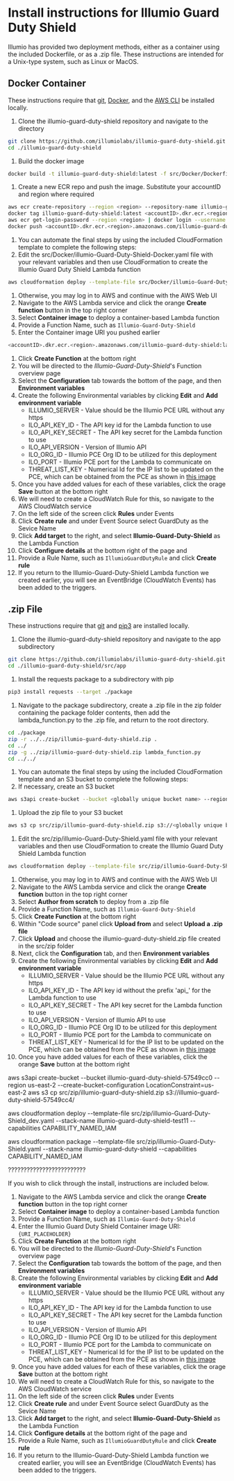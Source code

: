 # Install instructions for Illumio Guard Duty Shield
Illumio has provided two deployment methods, either as a container using
the included Dockerfile, or as a .zip file. These instructions are intended for
a Unix-type system, such as Linux or MacOS.

## Docker Container
These instructions require that [git](https://git-scm.com/book/en/v2/Getting-Started-Installing-Git),
[Docker](https://docs.docker.com/engine/install/),
and the [AWS CLI](https://docs.aws.amazon.com/cli/latest/userguide/getting-started-install.html)
be installed locally.
1. Clone the illumio-guard-duty-shield repository and navigate to the directory
```bash
git clone https://github.com/illumiolabs/illumio-guard-duty-shield.git
cd ./illumio-guard-duty-shield
```
1. Build the docker image
```bash
docker build -t illumio-guard-duty-shield:latest -f src/Docker/Dockerfile .
```

1. Create a new ECR repo and push the image. Substitute your accountID and region where required
```bash
aws ecr create-repository --region <region> --repository-name illumio-guard-duty-shield --image-scanning-configuration scanOnPush=true
docker tag illumio-guard-duty-shield:latest <accountID>.dkr.ecr.<region>.amazonaws.com/illumio-guard-duty-shield:latest
aws ecr get-login-password --region <region> | docker login --username AWS --password-stdin <accountID>.dkr.ecr.<region>.amazonaws.com
docker push <accountID>.dkr.ecr.<region>.amazonaws.com/illumio-guard-duty-shield:latest
```

1. You can automate the final steps by using the included CloudFormation template
to complete the following steps:
  1. Edit the src/Docker/illumio-Guard-Duty-Shield-Docker.yaml file with your relevant variables
  and then use CloudFormation to create the Illumio Guard Duty Shield Lambda function
  ```bash
  aws cloudformation deploy --template-file src/Docker/illumio-Guard-Duty-Shield-Docker.yaml --stack-name illumio-guard-duty-shield --capabilities CAPABILITY_NAMED_IAM
  ```
1. Otherwise, you may log in to AWS and continue with the AWS Web UI
1. Navigate to the AWS Lambda service and click the orange **Create function** button in the top right corner
1. Select **Container image** to deploy a container-based Lambda function
1. Provide a Function Name, such as `Illumio-Guard-Duty-Shield`
1. Enter the Container image URI you pushed earlier
```bash
<accountID>.dkr.ecr.<region>.amazonaws.com/illumio-guard-duty-shield:latest
```
1. Click **Create Function** at the bottom right
1. You will be directed to the *Illumio-Guard-Duty-Shield*'s Function overview page
1. Select the **Configuration** tab towards the bottom of the page, and then **Environment variables**
1. Create the following Environmental variables by clicking **Edit** and **Add environment variable**
   * ILLUMIO_SERVER - Value should be the Illumio PCE URL without any https
   * ILO_API_KEY_ID - The API key id for the Lambda function to use
   * ILO_API_KEY_SECRET - The API key secret for the Lambda function to use
   * ILO_API_VERSION - Version of Illumio API
   * ILO_ORG_ID - Illumio PCE Org ID to be utilized for this deployment
   * ILO_PORT - Illumio PCE port for the Lambda to communicate on
   * THREAT_LIST_KEY - Numerical Id for the IP list to be updated on the PCE, which can be obtained from the PCE as shown in [this image](images/threat-list-key.jpg)
1. Once you have added values for each of these variables, click the orage **Save** button at the bottom right
1. We will need to create a CloudWatch Rule for this, so navigate to the AWS CloudWatch service
1. On the left side of the screen click **Rules** under Events
1. Click **Create rule** and under Event Source select GuardDuty as the Sevice Name
1. Click **Add target** to the right, and select **Illumio-Guard-Duty-Shield** as the Lambda Function
1. Click **Configure details** at the bottom right of the page and
1. Provide a Rule Name, such as `IllumioGuardDutyRule` and click **Create rule**
1. If you return to the Illumio-Guard-Duty-Shield Lambda function we created earlier, you will see an EventBridge (CloudWatch Events) has been added to the triggers.


## .zip File
These instructions require that [git](https://git-scm.com/book/en/v2/Getting-Started-Installing-Git)
and [pip3](https://pip.pypa.io/en/stable/installation/) are installed locally.

1. Clone the illumio-guard-duty-shield repository and navigate to the app subdirectory
```bash
git clone https://github.com/illumiolabs/illumio-guard-duty-shield.git
cd ./illumio-guard-duty-shield/src/app
```

1. Install the requests package to a subdirectory with pip
```bash
pip3 install requests --target ./package
```

1. Navigate to the package subdirectory, create a .zip file in the zip folder
containing the package folder contents, then add the lambda_function.py to the
.zip file, and return to the root directory.
```bash
cd ./package
zip -r ../../zip/illumio-guard-duty-shield.zip .
cd ../
zip -g ../zip/illumio-guard-duty-shield.zip lambda_function.py
cd ../../
```

1. You can automate the final steps by using the included CloudFormation template
and an S3 bucket to complete the following steps:
  1. If necessary, create an S3 bucket
  ```bash
  aws s3api create-bucket --bucket <globally unique bucket name> --region <region> --create-bucket-configuration LocationConstraint=<region>
  ```
  1. Upload the zip file to your S3 bucket
  ```bash
  aws s3 cp src/zip/illumio-guard-duty-shield.zip s3://<globally unique bucket name>/
  ```
  1. Edit the src/zip/illumio-Guard-Duty-Shield.yaml file with your relevant variables
  and then use CloudFormation to create the Illumio Guard Duty Shield Lambda function
  ```bash
  aws cloudformation deploy --template-file src/zip/illumio-Guard-Duty-Shield.yaml --stack-name illumio-guard-duty-shield --capabilities CAPABILITY_NAMED_IAM
  ```

1. Otherwise, you may log in to AWS and continue with the AWS Web UI
1. Navigate to the AWS Lambda service and click the orange **Create function** button in the top right corner
1. Select **Author from scratch** to deploy from a .zip file
1. Provide a Function Name, such as `Illumio-Guard-Duty-Shield`
1. Click **Create Function** at the bottom right
1. Within "Code source" panel click **Upload from** and select **Upload a .zip file**
1. Click **Upload** and choose the illumio-guard-duty-shield.zip file created in the src/zip folder
1. Next, click the **Configuration** tab, and then **Environment variables**
1. Create the following Environmental variables by clicking **Edit** and **Add environment variable**
   * ILLUMIO_SERVER - Value should be the Illumio PCE URL without any https
   * ILO_API_KEY_ID - The API key id without the prefix 'api_' for the Lambda function to use
   * ILO_API_KEY_SECRET - The API key secret for the Lambda function to use
   * ILO_API_VERSION - Version of Illumio API to use
   * ILO_ORG_ID - Illumio PCE Org ID to be utilized for this deployment
   * ILO_PORT - Illumio PCE port for the Lambda to communicate on
   * THREAT_LIST_KEY - Numerical Id for the IP list to be updated on the PCE, which can be obtained from the PCE as shown in [this image](images/threat-list-key.jpg)
1. Once you have added values for each of these variables, click the orange **Save** button at the bottom right




aws s3api create-bucket --bucket illumio-guard-duty-shield-57549cc0 --region us-east-2 --create-bucket-configuration LocationConstraint=us-east-2
aws s3 cp src/zip/illumio-guard-duty-shield.zip s3://illumio-guard-duty-shield-57549cc4/



aws cloudformation deploy --template-file src/zip/illumio-Guard-Duty-Shield_dev.yaml --stack-name illumio-guard-duty-shield-test11 --capabilities CAPABILITY_NAMED_IAM


aws cloudformation package --template-file src/zip/illumio-Guard-Duty-Shield.yaml --stack-name illumio-guard-duty-shield --capabilities CAPABILITY_NAMED_IAM



?????????????????????????

If you wish to click through the install, instructions are included below.

1. Navigate to the AWS Lambda service and click the orange **Create function** button in the top right corner
1. Select **Container image** to deploy a container-based Lambda function
1. Provide a Function Name, such as `Illumio-Guard-Duty-Shield`
1. Enter the Illumio Guard Duty Shield Container image URI:
   `{URI_PLACEHOLDER}`
1. Click **Create Function** at the bottom right
1. You will be directed to the *Illumio-Guard-Duty-Shield*'s Function overview page
1. Select the **Configuration** tab towards the bottom of the page, and then **Environment variables**
1. Create the following Environmental variables by clicking **Edit** and **Add environment variable**
   * ILLUMIO_SERVER - Value should be the Illumio PCE URL without any https
   * ILO_API_KEY_ID - The API key id for the Lambda function to use
   * ILO_API_KEY_SECRET - The API key secret for the Lambda function to use
   * ILO_API_VERSION - Version of Illumio API
   * ILO_ORG_ID - Illumio PCE Org ID to be utilized for this deployment
   * ILO_PORT - Illumio PCE port for the Lambda to communicate on
   * THREAT_LIST_KEY - Numerical Id for the IP list to be updated on the PCE, which can be obtained from the PCE as shown in [this image](images/threat-list-key.jpg)
1. Once you have added values for each of these variables, click the orage **Save** button at the bottom right
1. We will need to create a CloudWatch Rule for this, so navigate to the AWS CloudWatch service
1. On the left side of the screen click **Rules** under Events
1. Click **Create rule** and under Event Source select GuardDuty as the Sevice Name
1. Click **Add target** to the right, and select **Illumio-Guard-Duty-Shield** as the Lambda Function
1. Click **Configure details** at the bottom right of the page and
1. Provide a Rule Name, such as `IllumioGuardDutyRule` and click **Create rule**
1. If you return to the Illumio-Guard-Duty-Shield Lambda function we created earlier, you will see an EventBridge (CloudWatch Events) has been added to the triggers.

